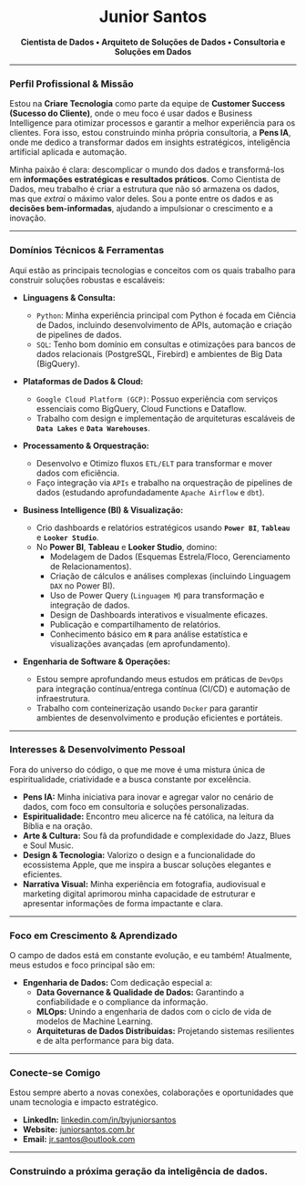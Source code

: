 <div align="center">
  <h1>Junior Santos</h1>
  <p><strong>Cientista de Dados • Arquiteto de Soluções de Dados • Consultoria e Soluções em Dados</strong></p>
</div>

---

### Perfil Profissional & Missão

Estou na **Criare Tecnologia** como parte da equipe de **Customer Success (Sucesso do Cliente)**, onde o meu foco é usar dados e Business Intelligence para otimizar processos e garantir a melhor experiência para os clientes. Fora isso, estou construindo minha própria consultoria, a **Pens IA**, onde me dedico a transformar dados em insights estratégicos, inteligência artificial aplicada e automação.

Minha paixão é clara: descomplicar o mundo dos dados e transformá-los em **informações estratégicas e resultados práticos**. Como Cientista de Dados, meu trabalho é criar a estrutura que não só armazena os dados, mas que *extrai* o máximo valor deles. Sou a ponte entre os dados e as **decisões bem-informadas**, ajudando a impulsionar o crescimento e a inovação.

---

### Domínios Técnicos & Ferramentas

Aqui estão as principais tecnologias e conceitos com os quais trabalho para construir soluções robustas e escaláveis:

* **Linguagens & Consulta:**
    * `Python`: Minha experiência principal com Python é focada em Ciência de Dados, incluindo desenvolvimento de APIs, automação e criação de pipelines de dados.
    * `SQL`: Tenho bom domínio em consultas e otimizações para bancos de dados relacionais (PostgreSQL, Firebird) e ambientes de Big Data (BigQuery).

* **Plataformas de Dados & Cloud:**
    * `Google Cloud Platform (GCP)`: Possuo experiência com serviços essenciais como BigQuery, Cloud Functions e Dataflow.
    * Trabalho com design e implementação de arquiteturas escaláveis de **`Data Lakes`** e **`Data Warehouses`**.

* **Processamento & Orquestração:**
    * Desenvolvo e Otimizo fluxos `ETL/ELT` para transformar e mover dados com eficiência.
    * Faço integração via `APIs` e trabalho na orquestração de pipelines de dados (estudando aprofundadamente `Apache Airflow` e `dbt`).

* **Business Intelligence (BI) & Visualização:**
    * Crio dashboards e relatórios estratégicos usando **`Power BI`**, **`Tableau`** e **`Looker Studio`**.
    * No **Power BI**, **Tableau** e **Looker Studio**, domino:
        * Modelagem de Dados (Esquemas Estrela/Floco, Gerenciamento de Relacionamentos).
        * Criação de cálculos e análises complexas (incluindo Linguagem `DAX` no Power BI).
        * Uso de Power Query (`Linguagem M`) para transformação e integração de dados.
        * Design de Dashboards interativos e visualmente eficazes.
        * Publicação e compartilhamento de relatórios.
        * Conhecimento básico em **`R`** para análise estatística e visualizações avançadas (em aprofundamento).

* **Engenharia de Software & Operações:**
    * Estou sempre aprofundando meus estudos em práticas de `DevOps` para integração contínua/entrega contínua (CI/CD) e automação de infraestrutura.
    * Trabalho com conteinerização usando `Docker` para garantir ambientes de desenvolvimento e produção eficientes e portáteis.

---

### Interesses & Desenvolvimento Pessoal

Fora do universo do código, o que me move é uma mistura única de espiritualidade, criatividade e a busca constante por excelência.

* **Pens IA:** Minha iniciativa para inovar e agregar valor no cenário de dados, com foco em consultoria e soluções personalizadas.
* **Espiritualidade:** Encontro meu alicerce na fé católica, na leitura da Bíblia e na oração.
* **Arte & Cultura:** Sou fã da profundidade e complexidade do Jazz, Blues e Soul Music.
* **Design & Tecnologia:** Valorizo o design e a funcionalidade do ecossistema Apple, que me inspira a buscar soluções elegantes e eficientes.
* **Narrativa Visual:** Minha experiência em fotografia, audiovisual e marketing digital aprimorou minha capacidade de estruturar e apresentar informações de forma impactante e clara.

---

### Foco em Crescimento & Aprendizado

O campo de dados está em constante evolução, e eu também! Atualmente, meus estudos e foco principal são em:

* **Engenharia de Dados:** Com dedicação especial a:
    * **Data Governance & Qualidade de Dados:** Garantindo a confiabilidade e o compliance da informação.
    * **MLOps:** Unindo a engenharia de dados com o ciclo de vida de modelos de Machine Learning.
    * **Arquiteturas de Dados Distribuídas:** Projetando sistemas resilientes e de alta performance para big data.

---

### Conecte-se Comigo

Estou sempre aberto a novas conexões, colaborações e oportunidades que unam tecnologia e impacto estratégico.

* **LinkedIn:** [linkedin.com/in/byjuniorsantos](https://www.linkedin.com/in/byjuniorsantos)
* **Website:** [juniorsantos.com.br](https://juniorsantos.com.br)
* **Email:** [jr.santos@outlook.com](mailto:jr.santos@outlook.com)

---

### **Construindo a próxima geração da inteligência de dados.**
